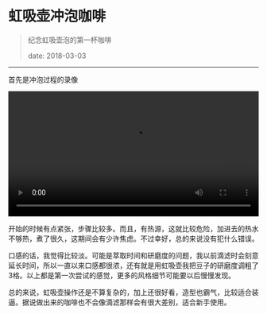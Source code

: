 # 虹吸壶冲泡咖啡

> 纪念虹吸壶泡的第一杯咖啡
>
> date: 2018-03-03

---

首先是冲泡过程的录像

<video id="video" controls="" preload="metadata" width="100%">
    <source id="webm" src="//blog-oss.keybrl.com/2018/images/siphon/1.webm" type="video/webm">
    <p>Your user agent does not support the HTML5 Video element.</p>
</video>

开始的时候有点紧张，步骤比较多。而且，有热源，这就比较危险，加进去的热水不够热，煮了很久，这期间会有少许焦虑。不过幸好，总的来说没有犯什么错误。

口感的话，我觉得比较淡。可能是萃取时间和研磨度的问题，我以前滴滤时会刻意延长时间，所以一直以来口感都很浓，还有就是用虹吸壶我把豆子的研磨度调粗了3格。以上都是第一次尝试的感觉，更多的风格细节可能要以后慢慢发现。

总的来说，虹吸壶操作还是不算复杂的，加上还很好看，造型也霸气，比较适合装逼。据说做出来的咖啡也不会像滴滤那样会有很大差别，适合新手使用。
